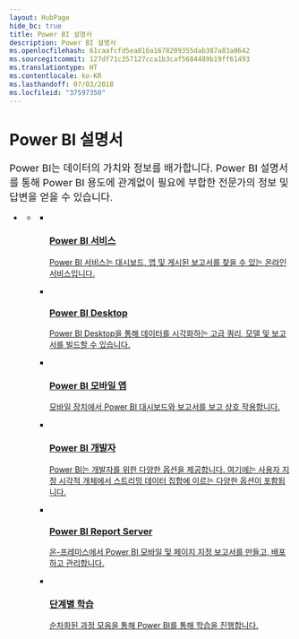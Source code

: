 ```yaml
---
layout: HubPage
hide_bc: true
title: Power BI 설명서
description: Power BI 설명서
ms.openlocfilehash: 61caafcfd5ea816a1678209355dab387a83a8642
ms.sourcegitcommit: 127df71c357127cca1b3caf5684489b19ff61493
ms.translationtype: HT
ms.contentlocale: ko-KR
ms.lasthandoff: 07/03/2018
ms.locfileid: "37597350"
---
```

<div id="main" class="v2">
    <div class="container">
        <h1>Power BI 설명서</h1>
        <p style="font-size: 1.12rem;margin-bottom: 1rem;">Power BI는 데이터의 가치와 정보를 배가합니다. Power BI 설명서를 통해 Power BI 용도에 관계없이 필요에 부합한 전문가의 정보 및 답변을 얻을 수 있습니다.</p>
        <ul class="pivots">
            <li>
                <a href="#home"></a>
                <ul id="home">
                    <li>
                        <a href="#home-all"></a>
                        <ul id="home-all" class="cardsA">
                            <li>
                                <a href="power-bi-overview.md">
                                    <div class="cardSize">
                                        <div class="cardPadding">
                                            <div class="card">
                                                <div class="cardImageOuter">
                                                    <div class="cardImage">
                                                        <img src="https://docs.microsoft.com/en-us/media/hubs/powerbi/pbi-powerbi-logo.svg" alt="" />
                                                    </div>
                                                </div>
                                                <div class="cardText">
                                                    <h3>Power BI 서비스</h3>
                                                    <p>Power BI 서비스는 대시보드, 앱 및 게시된 보고서를 찾을 수 있는 온라인 서비스입니다.</p>
                                                </div>
                                            </div>
                                        </div>
                                    </div>
                                </a>
                            </li>
                            <li>
                                <a href="desktop-what-is-desktop.md">
                                    <div class="cardSize">
                                        <div class="cardPadding">
                                            <div class="card">
                                                <div class="cardImageOuter">
                                                    <div class="cardImage">
                                                        <img src="https://docs.microsoft.com/en-us/media/hubs/powerbi/pbi-desktop.svg" alt="" />
                                                    </div>
                                                </div>
                                                <div class="cardText">
                                                    <h3>Power BI Desktop</h3>
                                                    <p>Power BI Desktop을 통해 데이터를 시각화하는 고급 쿼리, 모델 및 보고서를 빌드할 수 있습니다.</p>
                                                </div>
                                            </div>
                                        </div>
                                    </div>
                                </a>
                            </li>
                            <li>
                                <a href="mobile-apps-for-mobile-devices.md">
                                    <div class="cardSize">
                                        <div class="cardPadding">
                                            <div class="card">
                                                <div class="cardImageOuter">
                                                    <div class="cardImage">
                                                        <img src="https://docs.microsoft.com/en-us/media/hubs/powerbi/pbi-mobile-apps.svg" alt="" />
                                                    </div>
                                                </div>
                                                <div class="cardText">
                                                    <h3>Power BI 모바일 앱</h3>
                                                    <p>모바일 장치에서 Power BI 대시보드와 보고서를 보고 상호 작용합니다.</p>
                                                </div>
                                            </div>
                                        </div>
                                    </div>
                                </a>
                            </li>
                            <li>
                                <a href="developer/what-can-you-do.md">
                                    <div class="cardSize">
                                        <div class="cardPadding">
                                            <div class="card">
                                                <div class="cardImageOuter">
                                                    <div class="cardImage">
                                                        <img src="https://docs.microsoft.com/en-us/media/hubs/powerbi/pbi-developer.svg" alt="" />
                                                    </div>
                                                </div>
                                                <div class="cardText">
                                                    <h3>Power BI 개발자</h3>
                                                    <p>Power BI는 개발자를 위한 다양한 옵션을 제공합니다. 여기에는 사용자 지정 시각적 개체에서 스트리밍 데이터 집합에 이르는 다양한 옵션이 포함됩니다.</p>
                                                </div>
                                            </div>
                                        </div>
                                    </div>
                                </a>
                            </li>
                            <li>
                                <a href="report-server/get-started.md">
                                    <div class="cardSize">
                                        <div class="cardPadding">
                                            <div class="card">
                                                <div class="cardImageOuter">
                                                    <div class="cardImage">
                                                        <img src="https://docs.microsoft.com/en-us/media/hubs/powerbi/pbi-report-server.svg" alt="" />
                                                    </div>
                                                </div>
                                                <div class="cardText">
                                                    <h3>Power BI Report Server</h3>
                                                    <p>온-프레미스에서 Power BI 모바일 및 페이지 지정 보고서를 만들고, 배포하고 관리합니다.</p>
                                                </div>
                                            </div>
                                        </div>
                                    </div>
                                </a>
                            </li>
                            <li>
                                <a href="guided-learning/index.md">
                                    <div class="cardSize">
                                        <div class="cardPadding">
                                            <div class="card">
                                                <div class="cardImageOuter">
                                                    <div class="cardImage">
                                                        <img src="https://docs.microsoft.com/en-us/media/hubs/powerbi/pbi-guided-learning.svg" alt="" />
                                                    </div>
                                                </div>
                                                <div class="cardText">
                                                    <h3>단계별 학습</h3>
                                                    <p>순차화된 과정 모음을 통해 Power BI를 통해 학습을 진행합니다.</p>
                                                </div>
                                            </div>
                                        </div>
                                    </div>
                                </a>
                            </li>
                        </ul>
                    </li>
                </ul>
            </li>
        </ul>
    </div>
</div>